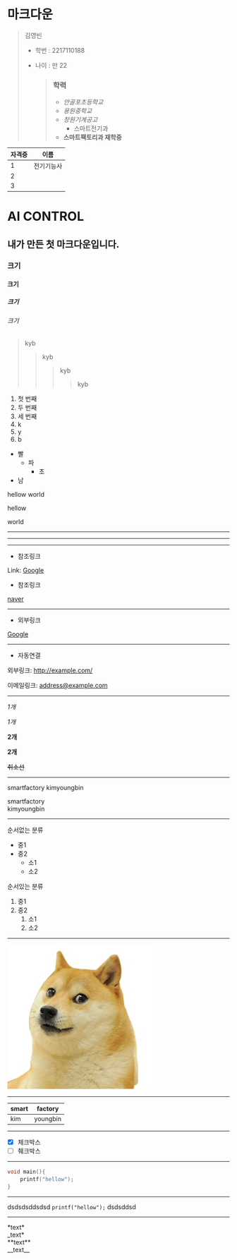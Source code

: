
# 마크다운

> 김영빈 
> * 학번 : 2217110188
> * 나이 : 만 22 
>
>   > ### 학력
>   > + *안골포초등학교*  
>   > + *용원중학교*  
>   > + *창원기계공고*
>   >   * 스마트전기과  
>   > + **스마트팩토리과 재학중**  

자격증 | 이름
------ | -----
 1 | 전기기능사
 2 |   
 3 | 



















# AI CONTROL

## 내가 만든 첫 마크다운입니다.
### 크기
#### 크기
##### 크기
###### 크기

>  kyb
>>  kyb
>>>  kyb
>>>> kyb

1. 첫 번째
2. 두 번째
3. 세 번째
1. k
3. y 
2. b

* 빨
    + 파
        - 초
* 남        

hellow
world

hellow

world

---
***
___

+ 참조링크

Link: [Google][googlelink]

[googlelink]: https://google.com "Go google"


* 참조링크

[naver][naverlink]

[naverlink]: https://naver.com "Go naver"

***

- 외부링크

[Google](https://google.com)

***

* 자동연결

 외부링크: <http://example.com/>

 이메일링크: <address@example.com>

 ***

 *1개*

 _1개_

 **2개**

 __2개__

 ~~취소선~~

***

smartfactory
kimyoungbin

smartfactory   
kimyoungbin

***

순서없는 분류
* 중1
* 중2
    * 소1
    * 소2

순서있는 분류
1. 중1
1. 중2
    1. 소1
    1. 소2

***

![dog](/dog.jfif)

***

smart | factory
----- | -------
kim | youngbin

***

- [x] 체크박스  
- [ ] 췌크박스

***

```c
void main(){
    printf("hellow");
}
```

***

dsdsdsddsdsd `printf("hellow");` dsdsddsd

---
\*text\*  
\_text\*  
\*\*text\*\*  
\_\_text\_\_  
